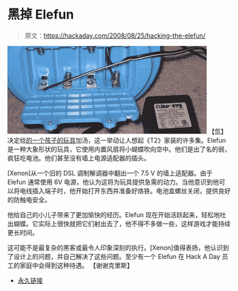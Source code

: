 # 黑掉 Elefun

> 原文：<https://hackaday.com/2008/08/25/hacking-the-elefun/>

![](img/12f1c441c92c041d78c47d0f090b7c06.png)
【氙】决定给[的一个孩子的玩具](http://xenon.arcticus.com/elefun-hella-fun-hacking-your-elefun-ele-fun-and-profit)加汤，这一举动让人想起《T2》家装的许多集。Elefun 是一种大象形状的玩具，它使用内置风扇将小蝴蝶吹向空中。他们是出了名的弱，疯狂吃电池。他们甚至没有墙上电源适配器的插头。

[Xenon]从一个旧的 DSL 调制解调器中翻出一个 7.5 V 的墙上适配器。由于 Elefun 通常使用 6V 电源，他认为这将为玩具提供急需的动力。当他意识到他可以将电线插入端子时，他开始打开东西并准备好烙铁。电池盒螺丝关闭，提供良好的防触电安全。

他给自己的小儿子带来了更加愉快的经历。Elefun 现在开始活跃起来，轻松地吐出蝴蝶。它实际上很快就把它们射出去了，他不得不多做一些，这样游戏才能持续更长时间。

这可能不是最复杂的黑客或最令人印象深刻的执行。[Xenon]值得表扬，他认识到了设计上的问题，并自己解决了这些问题。至少有一个 Elefun 在 Hack A Day 员工的家庭中会得到这种待遇。
【谢谢克里斯】

*   [永久链接](http://xenon.arcticus.com/elefun-hella-fun-hacking-your-elefun-ele-fun-and-profit)
